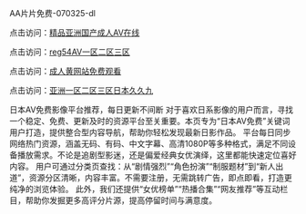 AA片片免费-070325-dl

点击访问：<a href="https://bsdf-5f5.pages.dev/">精品亚洲国产成人AⅤ在线</a>

点击访问：<a href="https://cfad.pages.dev/">reg54AV一区二区三区</a>

点击访问：<a href="https://gfd-5xg.pages.dev/">成人黄网站免费观看</a>

点击访问：<a href="https://fdhf-454.pages.dev/">亚洲一区二区三区日本久久九</a>

日本AV免费影像平台推荐，每日更新不间断 对于喜欢日系影像的用户而言，寻找一个稳定、免费、更新及时的资源平台至关重要。本页专为“日本AV免费”关键词用户打造，提供整合型内容导航，帮助你轻松发现最新日影作品。 平台每日同步网络热门资源，涵盖无码、有码、中文字幕、高清1080P等多种格式，满足不同设备播放需求。不论是追剧型影迷，还是偏爱经典女优演绎，这里都能快速定位喜好内容。 用户可通过分类页查找：从“剧情强烈”“角色扮演”“制服题材”到“新人出道”，资源分区清晰，内容丰富。不需要注册，无需跳转广告，即点即看，打造更纯净的浏览体验。 此外，我们还提供“女优榜单”“热播合集”“网友推荐”等互动栏目，帮助你发掘更多高评分片源，提高停留时间与满意度。

<span style="display:none;">[Canonical link](https://github.com/th07072025/th005 ）</span>
